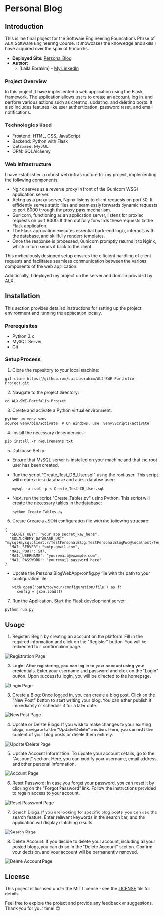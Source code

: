 # Personal Blog


## Introduction

This is the final project for the Software Engineering Foundations Phase of ALX Software Engineering Course. It showcases the knowledge and skills I have acquired over the span of 9 months.

- **Deployed Site:** [Personal Blog](http://www.personalblog.lailaebrahim.tech/Landing-Page)
- **Author:**
  - [Laila Ebrahim] - [My LinkedIn](www.linkedin.com/in/laila-ebrahim-574890241)

### Project Overview

In this project, I have implemented a web application using the Flask framework. The application allows users to create an account, log in, and perform various actions such as creating, updating, and deleting posts. It also includes features like user authentication, password reset, and email notifications.

### Technologies Used

- Frontend: HTML, CSS, JavaScript
- Backend: Python with Flask
- Database: MySQL
- ORM: SQLAlchemy

### Web Infrastructure

I have established a robust web infrastructure for my project, implementing the following components:

- Nginx serves as a reverse proxy in front of the Gunicorn WSGI application server.
- Acting as a proxy server, Nginx listens to client requests on port 80. It efficiently serves static files and seamlessly forwards dynamic requests to port 8000 through the proxy pass mechanism.
- Gunicorn, functioning as an application server, listens for proxied requests on port 8000. It then dutifully forwards these requests to the Flask application.
- The Flask application executes essential back-end logic, interacts with the database, and skillfully renders templates.
- Once the response is processed, Gunicorn promptly returns it to Nginx, which in turn sends it back to the client.

This meticulously designed setup ensures the efficient handling of client requests and facilitates seamless communication between the various components of the web application.

Additionally, I deployed my project on the server and domain provided by ALX.


## Installation 

This section provides detailed instructions for setting up the project environment and running the application locally.

### Prerequisites

- Python 3.x
- MySQL Server
- Git

### Setup Process
1. Clone the repository to your local machine:

  ```
  git clone https://github.com/Lailaebrahim/ALX-SWE-Portfolio-Project.git
  ```
2. Navigate to the project directory:

  ```
  cd ALX-SWE-Portfolio-Project
  ```
3. Create and activate a Python virtual environment:

  ```
  python -m venv venv
  source venv/bin/activate  # On Windows, use `venv\Scripts\activate`
  ```
4. Install the necessary dependencies:

  ```
  pip install -r requirements.txt
  ```

5. Database Setup:

- Ensure that MySQL server is installed on your machine and that the root user has been created.

- Run the script "Create_Test_DB_User.sql" using the root user. This script will create a test database  and a test databse user:

  ```
  mysql -u root -p < Create_Test-DB_User.sql
  ```

- Next, run the script "Create_Tables.py" using Python. This script will create the necessary tables in the database:

  ```
  python Create_Tables.py
  ```

6. Create Create a JSON configuration file with the following structure:

  ```
  {
    "SECRET_KEY": "your_app_secret_key_here",
    "SQLALCHEMY_DATABASE_URI": "mysql+mysqlclient://TestPersonalBlog:TestPersonalBlogPwd@localhost/TestPersonalBlogDB",
    "MAIL_SERVER": "smtp.gmail.com",
    "MAIL_PORT": 587,
    "MAIL_USERNAME": "youremail@example.com",
    "MAIL_PASSWORD": "youremail_password_here"
  }
  ```

- Update the PersonalBlogWebApp/config.py file with the path to your configuration file:

  ```
  with open('path/to/your/configuration/file') as f:
    config = json.load(f)
  ```
7. Run the Application, Start the Flask development server:

  ```
  python run.py
  ```

## Usage


1. Register: Begin by creating an account on the platform. Fill in the required information and click on the "Register" button. You will be redirected to a confirmation page.

![Registration Page](static/landing_page/register.png)

2. Login: After registering, you can log in to your account using your credentials. Enter your username and password and click on the "Login" button. Upon successful login, you will be directed to the homepage.

![Login Page](static/landing_page/login.png)

3. Create a Blog: Once logged in, you can create a blog post. Click on the "New Post" button to start writing your blog. You can either publish it immediately or schedule it for a later date.

![New Post Page](PersonalBlog/static/landing_page/new_post.png)

4. Update or Delete Blogs: If you wish to make changes to your existing blogs, navigate to the "Update/Delete" section. Here, you can edit the content of your blog posts or delete them entirely.

![Update/Delete Page](PersonalBlog/static/landing_page/update_delete.png)

5. Update Account Information: To update your account details, go to the "Account" section. Here, you can modify your username, email address, and other personal information.

![Account Page](PersonalBlog/static/landing_page/account.png)

6. Reset Password: In case you forget your password, you can reset it by clicking on the "Forgot Password" link. Follow the instructions provided to regain access to your account.

![Reset Password Page](PersonalBlog/static/landing_page/reset_password.png)

7. Search Blogs: If you are looking for specific blog posts, you can use the search feature. Enter relevant keywords in the search bar, and the application will display matching results.

![Search Page](PersonalBlog/static/landing_page/search.png)

8. Delete Account: If you decide to delete your account, including all your posted blogs, you can do so in the "Delete Account" section. Confirm your decision, and your account will be permanently removed.

![Delete Account Page](PersonalBlog/static/landing_page/delete_account.png)


## License

This project is licensed under the MIT License - see the [LICENSE](LICENSE) file for details.


Feel free to explore the project and provide any feedback or suggestions. Thank you for your time! 😊
